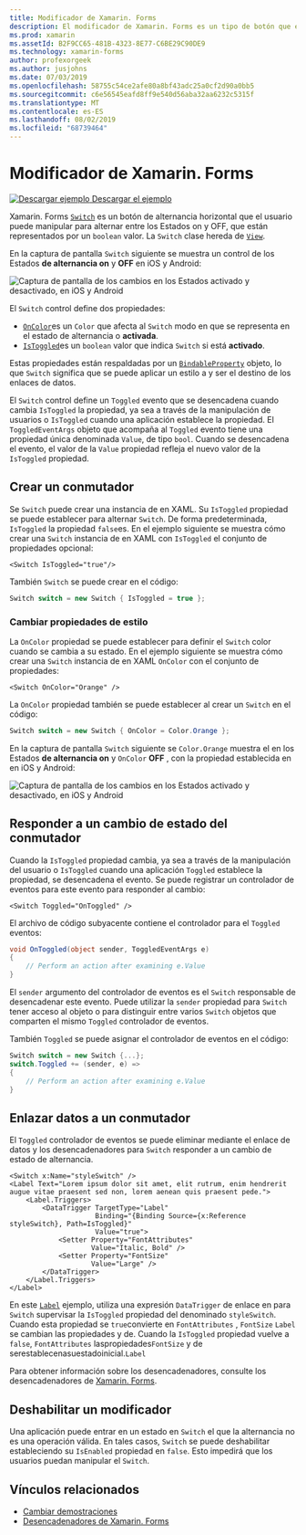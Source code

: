 ```yaml
---
title: Modificador de Xamarin. Forms
description: El modificador de Xamarin. Forms es un tipo de botón que el usuario puede manipular para alternar entre los Estados activado y desactivado. En este artículo se explica cómo usar la clase switch para mostrar un elemento de interfaz de usuario de alternancia.
ms.prod: xamarin
ms.assetId: B2F9CC65-481B-4323-8E77-C6BE29C90DE9
ms.technology: xamarin-forms
author: profexorgeek
ms.author: jusjohns
ms.date: 07/03/2019
ms.openlocfilehash: 58755c54ce2afe80a8bf43adc25a0cf2d90a0bb5
ms.sourcegitcommit: c6e56545eafd8ff9e540d56aba32aa6232c5315f
ms.translationtype: MT
ms.contentlocale: es-ES
ms.lasthandoff: 08/02/2019
ms.locfileid: "68739464"
---
```

# <a name="xamarinforms-switch"></a>Modificador de Xamarin. Forms

[![Descargar ejemplo](~/media/shared/download.png) Descargar el ejemplo](https://docs.microsoft.com/samples/xamarin/xamarin-forms-samples/userinterface-switchdemos/)

Xamarin. Forms [`Switch`](xref:Xamarin.Forms.Switch) es un botón de alternancia horizontal que el usuario puede manipular para alternar entre los Estados on y OFF, que están representados por un `boolean` valor. La `Switch` clase hereda de [`View`](xref:Xamarin.Forms.View).

En la captura de pantalla `Switch` siguiente se muestra un control de los Estados **de alternancia on** y **OFF** en iOS y Android:

![Captura de pantalla de los cambios en los Estados activado y desactivado, en iOS y Android](switch-images/switch-states-default.png "Conmutadores en iOS y Android")

El `Switch` control define dos propiedades:

* [`OnColor`](xref:Xamarin.Forms.Switch.OnColor)es un `Color` que afecta al `Switch` modo en que se representa en el estado de alternancia o **activada**.
* [`IsToggled`](xref:Xamarin.Forms.Switch.IsToggled)es un `boolean` valor que indica `Switch` si está **activado**.

Estas propiedades están respaldadas por un [`BindableProperty`](xref:Xamarin.Forms.BindableProperty) objeto, lo que `Switch` significa que se puede aplicar un estilo a y ser el destino de los enlaces de datos.

El `Switch` control define un `Toggled` evento que se desencadena cuando cambia `IsToggled` la propiedad, ya sea a través de la manipulación de usuarios o `IsToggled` cuando una aplicación establece la propiedad. El `ToggledEventArgs` objeto que acompaña al `Toggled` evento tiene una propiedad única denominada `Value`, de tipo `bool`. Cuando se desencadena el evento, el valor de la `Value` propiedad refleja el nuevo valor de la `IsToggled` propiedad.

## <a name="create-a-switch"></a>Crear un conmutador

Se `Switch` puede crear una instancia de en XAML. Su `IsToggled` propiedad se puede establecer para alternar `Switch`. De forma predeterminada, `IsToggled` la propiedad `false`es. En el ejemplo siguiente se muestra cómo crear una `Switch` instancia de en XAML con `IsToggled` el conjunto de propiedades opcional:

```xaml
<Switch IsToggled="true"/>
```

También `Switch` se puede crear en el código:

```csharp
Switch switch = new Switch { IsToggled = true };
```

### <a name="switch-style-properties"></a>Cambiar propiedades de estilo

La `OnColor` propiedad se puede establecer para definir el `Switch` color cuando se cambia a su estado. En el ejemplo siguiente se muestra cómo crear una `Switch` instancia de en XAML `OnColor` con el conjunto de propiedades:

```xaml
<Switch OnColor="Orange" />
```

La `OnColor` propiedad también se puede establecer al crear un `Switch` en el código:

```csharp
Switch switch = new Switch { OnColor = Color.Orange };
```

En la captura de pantalla `Switch` siguiente se `Color.Orange` muestra el en los Estados **de alternancia on** y `OnColor` **OFF** , con la propiedad establecida en en iOS y Android:

![Captura de pantalla de los cambios en los Estados activado y desactivado, en iOS y Android](switch-images/switch-states-oncolor.png "Conmutadores en iOS y Android")

## <a name="respond-to-a-switch-state-change"></a>Responder a un cambio de estado del conmutador

Cuando la `IsToggled` propiedad cambia, ya sea a través de la manipulación del usuario o `IsToggled` cuando una aplicación `Toggled` establece la propiedad, se desencadena el evento. Se puede registrar un controlador de eventos para este evento para responder al cambio:

```xaml
<Switch Toggled="OnToggled" />
```

El archivo de código subyacente contiene el controlador para el `Toggled` eventos:

```csharp
void OnToggled(object sender, ToggledEventArgs e)
{
    // Perform an action after examining e.Value
}
```

El `sender` argumento del controlador de eventos es el `Switch` responsable de desencadenar este evento. Puede utilizar la `sender` propiedad para `Switch` tener acceso al objeto o para distinguir entre varios `Switch` objetos que comparten el mismo `Toggled` controlador de eventos.

También `Toggled` se puede asignar el controlador de eventos en el código:

```csharp
Switch switch = new Switch {...};
switch.Toggled += (sender, e) =>
{
    // Perform an action after examining e.Value
}
```

## <a name="data-bind-a-switch"></a>Enlazar datos a un conmutador

El `Toggled` controlador de eventos se puede eliminar mediante el enlace de datos y los desencadenadores para `Switch` responder a un cambio de estado de alternancia.

```xaml
<Switch x:Name="styleSwitch" />
<Label Text="Lorem ipsum dolor sit amet, elit rutrum, enim hendrerit augue vitae praesent sed non, lorem aenean quis praesent pede.">
    <Label.Triggers>
        <DataTrigger TargetType="Label"
                     Binding="{Binding Source={x:Reference styleSwitch}, Path=IsToggled}"
                     Value="true">
            <Setter Property="FontAttributes"
                    Value="Italic, Bold" />
            <Setter Property="FontSize"
                    Value="Large" />
        </DataTrigger>
    </Label.Triggers>
</Label>
```

En este [`Label`](xref:Xamarin.Forms.Label) ejemplo, utiliza una expresión `DataTrigger` de enlace en para `Switch` supervisar la `IsToggled` propiedad del denominado `styleSwitch`. Cuando esta propiedad se `true`convierte en `FontAttributes` , `FontSize` `Label` se cambian las propiedades y de. Cuando la `IsToggled` propiedad vuelve a `false`, `FontAttributes` laspropiedades`FontSize` y de serestablecenasuestadoinicial.`Label`

Para obtener información sobre los desencadenadores, consulte los desencadenadores de [Xamarin. Forms](~/xamarin-forms/app-fundamentals/triggers.md).

## <a name="disable-a-switch"></a>Deshabilitar un modificador

Una aplicación puede entrar en un estado en `Switch` el que la alternancia no es una operación válida. En tales casos, `Switch` se puede deshabilitar estableciendo su `IsEnabled` propiedad en `false`. Esto impedirá que los usuarios puedan manipular el `Switch`.

## <a name="related-links"></a>Vínculos relacionados

* [Cambiar demostraciones](https://docs.microsoft.com/samples/xamarin/xamarin-forms-samples/userinterface-switchdemos/)
* [Desencadenadores de Xamarin. Forms](~/xamarin-forms/app-fundamentals/triggers.md)
